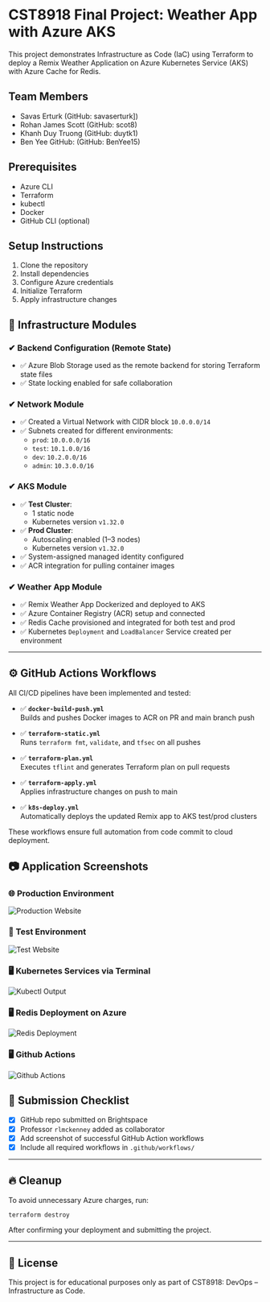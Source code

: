 # CST8918 Final Project: Weather App with Azure AKS

This project demonstrates Infrastructure as Code (IaC) using Terraform to deploy a Remix Weather Application on Azure Kubernetes Service (AKS) with Azure Cache for Redis.

## Team Members

- Savas Erturk (GitHub: savaserturk])
- Rohan James Scott (GitHub: scot8)
- Khanh Duy Truong (GitHub: duytk1)
- Ben Yee GitHub: (GitHub: BenYee15)

## Prerequisites

- Azure CLI
- Terraform
- kubectl
- Docker
- GitHub CLI (optional)

## Setup Instructions

1. Clone the repository
2. Install dependencies
3. Configure Azure credentials
4. Initialize Terraform
5. Apply infrastructure changes


## 🧱 Infrastructure Modules

### ✔ Backend Configuration (Remote State)
- ✅ Azure Blob Storage used as the remote backend for storing Terraform state files
- ✅ State locking enabled for safe collaboration

### ✔ Network Module
- ✅ Created a Virtual Network with CIDR block `10.0.0.0/14`
- ✅ Subnets created for different environments:
  - `prod`: `10.0.0.0/16`
  - `test`: `10.1.0.0/16`
  - `dev`: `10.2.0.0/16`
  - `admin`: `10.3.0.0/16`

### ✔ AKS Module
- ✅ **Test Cluster**:
  - 1 static node
  - Kubernetes version `v1.32.0`
- ✅ **Prod Cluster**:
  - Autoscaling enabled (1–3 nodes)
  - Kubernetes version `v1.32.0`
- ✅ System-assigned managed identity configured
- ✅ ACR integration for pulling container images

### ✔ Weather App Module
- ✅ Remix Weather App Dockerized and deployed to AKS
- ✅ Azure Container Registry (ACR) setup and connected
- ✅ Redis Cache provisioned and integrated for both test and prod
- ✅ Kubernetes `Deployment` and `LoadBalancer` Service created per environment

---

## ⚙️ GitHub Actions Workflows

All CI/CD pipelines have been implemented and tested:

- ✅ **`docker-build-push.yml`**  
  Builds and pushes Docker images to ACR on PR and main branch push

- ✅ **`terraform-static.yml`**  
  Runs `terraform fmt`, `validate`, and `tfsec` on all pushes

- ✅ **`terraform-plan.yml`**  
  Executes `tflint` and generates Terraform plan on pull requests

- ✅ **`terraform-apply.yml`**  
  Applies infrastructure changes on push to main

- ✅ **`k8s-deploy.yml`**  
  Automatically deploys the updated Remix app to AKS test/prod clusters

These workflows ensure full automation from code commit to cloud deployment.

## 📷 Application Screenshots

### 🌐 Production Environment
![Production Website](images/prod-website.png)

### 🧪 Test Environment
![Test Website](images/test-website.png)

### 🖥️ Kubernetes Services via Terminal
![Kubectl Output](images/kubectl-svc.png)

### 🖥️ Redis Deployment on Azure
![Redis Deployment](images/redis.png)

### 🖥️ Github Actions
![Github Actions](images/gitactions.png)

## 📸 Submission Checklist

- [x] GitHub repo submitted on Brightspace
- [x] Professor `rlmckenney` added as collaborator
- [x] Add screenshot of successful GitHub Action workflows
- [x] Include all required workflows in `.github/workflows/`

---

## 🔥 Cleanup

To avoid unnecessary Azure charges, run:

```bash
terraform destroy
```

After confirming your deployment and submitting the project.

---

## 📜 License

This project is for educational purposes only as part of CST8918: DevOps – Infrastructure as Code.
